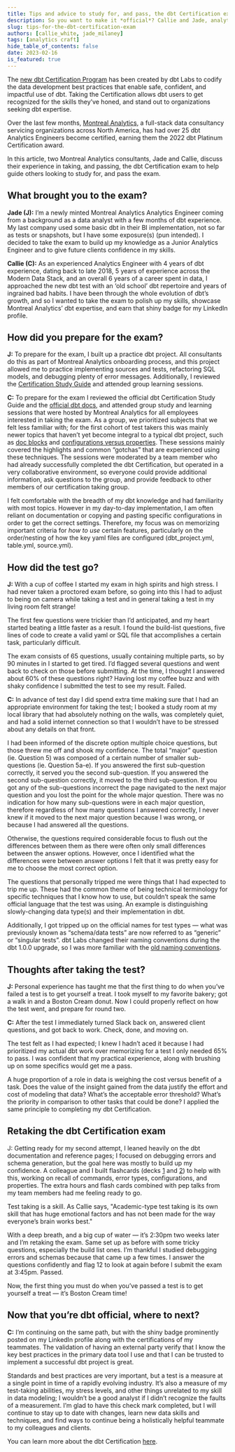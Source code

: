 ```yaml
---
title: Tips and advice to study for, and pass, the dbt Certification exam
description: So you want to make it *official*? Callie and Jade, analytics engineering at Montreal Analytics, share their advice on passing the dbt Certification Exam.
slug: tips-for-the-dbt-certification-exam
authors: [callie_white, jade_milaney]
tags: [analytics craft]
hide_table_of_contents: false
date: 2023-02-16
is_featured: true
---
```

The [new dbt Certification Program](https://www.getdbt.com/blog/dbt-certification-program) has been created by dbt Labs to codify the data development best practices that enable safe, confident, and impactful use of dbt. Taking the Certification allows dbt users to get recognized for the skills they’ve honed, and stand out to organizations seeking dbt expertise.

Over the last few months, [Montreal Analytics](https://www.montrealanalytics.com/), a full-stack data consultancy servicing organizations across North America, has had over 25 dbt Analytics Engineers become certified, earning them the 2022 dbt Platinum Certification award.

In this article, two Montreal Analytics consultants, Jade and Callie, discuss their experience in taking, and passing, the dbt Certification exam to help guide others looking to study for, and pass the exam.
<!--truncate-->

## What brought you to the exam?

**Jade (J):** I’m a newly minted Montreal Analytics Analytics Engineer coming from a background as a data analyst with a few months of dbt experience. My last company used some basic dbt in their BI implementation, not so far as tests or snapshots, but I have some exposure(s) (pun intended). I decided to take the exam to build up my knowledge as a Junior Analytics Engineer and to give future clients confidence in my skills.

**Callie (C):** As an experienced Analytics Engineer with 4 years of dbt experience, dating back to late 2018, 5 years of experience across the Modern Data Stack, and an overall 6 years of a career spent in data, I approached the new dbt test with an ‘old school’ dbt repertoire and years of ingrained bad habits. I have been through the whole evolution of dbt’s growth, and so I wanted to take the exam to polish up my skills, showcase Montreal Analytics’ dbt expertise, and earn that shiny badge for my LinkedIn profile.

## How did you prepare for the exam?

**J:** To prepare for the exam, I built up a practice dbt project. All consultants do this as part of Montreal Analytics onboarding process, and this project allowed me to practice implementing sources and tests, refactoring SQL models, and debugging plenty of error messages. Additionally, I reviewed the [Certification Study Guide](https://www.getdbt.com/assets/uploads/dbt_certificate_study_guide.pdf) and attended group learning sessions.

**C:** To prepare for the exam I reviewed the official dbt Certification Study Guide and the [official dbt docs](https://docs.getdbt.com/), and attended group study and learning sessions that were hosted by Montreal Analytics for all employees interested in taking the exam. As a group, we prioritized subjects that we felt less familiar with; for the first cohort of test takers this was mainly newer topics that haven’t yet become integral to a typical dbt project, such as [doc blocks](https://docs.getdbt.com/docs/collaborate/documentation#using-docs-blocks) and [configurations versus properties](https://docs.getdbt.com/reference/configs-and-properties). These sessions mainly covered the highlights and common “gotchas” that are experienced using these techniques. The sessions were moderated by a team member who had already successfully completed the dbt Certification, but operated in a very collaborative environment, so everyone could provide additional information, ask questions to the group, and provide feedback to other members of our certification taking group.

I felt comfortable with the breadth of my dbt knowledge and had familiarity with most topics. However in my day-to-day implementation, I am often reliant on documentation or copying and pasting specific configurations in order to get the correct settings. Therefore, my focus was on memorizing important criteria for *how to use* certain features, particularly on the order/nesting of how the key yaml files are configured (dbt_project.yml, table.yml, source.yml).

## How did the test go?

**J:** With a cup of coffee I started my exam in high spirits and high stress. I had never taken a proctored exam before, so going into this I had to adjust to being on camera while taking a test and in general taking a test in my living room felt strange!

The first few questions were trickier than I’d anticipated, and my heart started beating a little faster as a result. I found the build-list questions, five lines of code to create a valid yaml or SQL file that accomplishes a certain task, particularly difficult.

The exam consists of 65 questions, usually containing multiple parts, so by 90 minutes in I started to get tired. I’d flagged several questions and went back to check on those before submitting. At the time, I thought I answered about 60% of these questions right? Having lost my coffee buzz and with shaky confidence I submitted the test to see my result. Failed.

**C:** In advance of test day I did spend extra time making sure that I had an appropriate environment for taking the test; I booked a study room at my local library that had absolutely nothing on the walls, was completely quiet, and had a solid internet connection so that I wouldn’t have to be stressed about any details on that front.

I had been informed of the discrete option multiple choice questions, but those threw me off and shook my confidence. The total “major” question (ie. Question 5) was composed of a certain number of smaller sub-questions (ie. Question 5a-e). If you answered the first sub-question correctly, it served you the second sub-question. If you answered the second sub-question correctly, it moved to the third sub-question. If you got any of the sub-questions incorrect the page navigated to the next major question and you lost the point for the whole major question. There was no indication for how many sub-questions were in each major question, therefore regardless of how many questions I answered correctly, I never knew if it moved to the next major question because I was wrong, or because I had answered all the questions.

Otherwise, the questions required considerable focus to flush out the differences between them as there were often only small differences between the answer options. However, once I identified what the differences were between answer options I felt that it was pretty easy for me to choose the most correct option.

The questions that personally tripped me were things that I had expected to trip me up. These had the common theme of being technical terminology for specific techniques that I know how to use, but couldn’t speak the same official language that the test was using. An example is distinguishing slowly-changing data type(s) and their implementation in dbt.

Additionally, I got tripped up on the official names for test types — what was previously known as “schema/data tests” are now referred to as “generic” or “singular tests”. dbt Labs changed their naming conventions during the dbt 1.0.0 upgrade, so I was more familiar with the [old naming conventions](https://docs.getdbt.com/guides/legacy/writing-custom-generic-tests).

## Thoughts after taking the test?

**J:** Personal experience has taught me that the first thing to do when you’ve failed a test is to get yourself a treat. I took myself to my favorite bakery; got a walk in and a Boston Cream donut. Now I could properly reflect on how the test went, and prepare for round two.

**C:** After the test I immediately turned Slack back on, answered client questions, and got back to work. Check, done, and moving on.

The test felt as I had expected; I knew I hadn’t aced it because I had prioritized my actual dbt work over memorizing for a test I only needed 65% to pass. I was confident that my practical experience, along with brushing up on some specifics would get me a pass.

A huge proportion of a role in data is weighing the cost versus benefit of a task. Does the value of the insight gained from the data justify the effort and cost of modeling that data? What’s the acceptable error threshold? What’s the priority in comparison to other tasks that could be done? I applied the same principle to completing my dbt Certification.

## Retaking the dbt Certification exam

J: Getting ready for my second attempt, I leaned heavily on the dbt documentation and reference pages; I focused on debugging errors and schema generation, but the goal here was mostly to build up my confidence. A colleague and I built flashcards (decks [1](https://quizlet.com/ca/718959401/dbt-study-terms-and-practice-qs-flash-cards/) and [2](https://quizlet.com/ca/720366359/dbt-certification-prep-2-flash-cards/)) to help with this, working on recall of commands, error types, configurations, and properties. The extra hours and flash cards combined with pep talks from my team members had me feeling ready to go.

Test taking is a skill. As Callie says, "Academic-type test taking is its own skill that has huge emotional factors and has not been made for the way everyone’s brain works best."

With a deep breath, and a big cup of water — it’s 2:30pm two weeks later and I’m retaking the exam. Same set up as before with some tricky questions, especially the build list ones. I’m thankful I studied debugging errors and schemas because that came up a few times. I answer the questions confidently and flag 12 to look at again before I submit the exam at 3:45pm.
Passed.

Now, the first thing you must do when you’ve passed a test is to get yourself a treat — it’s Boston Cream time!

## Now that you’re dbt official, where to next?

**C:** I’m continuing on the same path, but with the shiny badge prominently posted on my LinkedIn profile along with the certifications of my teammates. The validation of having an external party verify that I know the key best practices in the primary data tool I use and that I can be trusted to implement a successful dbt project is great.

Standards and best practices are very important, but a test is a measure at a single point in time of a rapidly evolving industry. It’s also a measure of my test-taking abilities, my stress levels, and other things unrelated to my skill in data modeling; I wouldn’t be a good analyst if I didn’t recognize the faults of a measurement. I’m glad to have this check mark completed, but I will continue to stay up to date with changes, learn new data skills and techniques, and find ways to continue being a holistically helpful teammate to my colleagues and clients.


You can learn more about the dbt Certification [here](https://www.getdbt.com/blog/dbt-certification-program/).